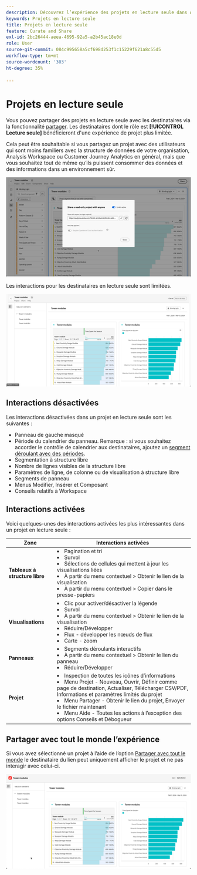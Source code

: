 ```yaml
---
description: Découvrez l’expérience des projets en lecture seule dans Analysis Workspace.
keywords: Projets en lecture seule
title: Projets en lecture seule
feature: Curate and Share
exl-id: 2bc26444-aeea-4695-92a5-a2b45ac18e0d
role: User
source-git-commit: 084c995658a5cf698d253f1c15229f621a8c55d5
workflow-type: tm+mt
source-wordcount: '303'
ht-degree: 35%

---
```


# Projets en lecture seule

Vous pouvez partager des projets en lecture seule avec les destinataires via la fonctionnalité [partager](/help/analysis-workspace/curate-share/share-projects.md). Les destinataires dont le rôle est **[!UICONTROL Lecture seule]** bénéficieront d&#39;une expérience de projet plus limitée.

Cela peut être souhaitable si vous partagez un projet avec des utilisateurs qui sont moins familiers avec la structure de données de votre organisation, Analysis Workspace ou Customer Journey Analytics en général, mais que vous souhaitez tout de même qu’ils puissent consommer des données et des informations dans un environnement sûr.

![Partager en lecture seule](assets/read-only-project-sender.png)

Les interactions pour les destinataires en lecture seule sont limitées.

![Partager en lecture seule reçu](assets/read-only-project-receiver.png)

## Interactions désactivées

Les interactions désactivées dans un projet en lecture seule sont les suivantes :

* Panneau de gauche masqué
* Période du calendrier du panneau. Remarque : si vous souhaitez accorder le contrôle de calendrier aux destinataires, ajoutez un [segment déroulant avec des périodes](https://experienceleague.adobe.com/docs/analytics-learn/tutorials/analysis-workspace/using-panels/using-drop-down-filters.html?lang=fr).
* Segmentation à structure libre
* Nombre de lignes visibles de la structure libre
* Paramètres de ligne, de colonne ou de visualisation à structure libre
* Segments de panneau
* Menus Modifier, Insérer et Composant
* Conseils relatifs à Workspace

## Interactions activées

Voici quelques-unes des interactions activées les plus intéressantes dans un projet en lecture seule :

| Zone | Interactions activées |
| --- | --- |
| **Tableaux à structure libre** | <li>Pagination et tri</li><li>Survol</li><li>Sélections de cellules qui mettent à jour les visualisations liées</li><li>À partir du menu contextuel > Obtenir le lien de la visualisation</li><li>À partir du menu contextuel > Copier dans le presse-papiers</li> |
| **Visualisations** | <li>Clic pour activer/désactiver la légende</li><li>Survol</li><li>À partir du menu contextuel > Obtenir le lien de la visualisation</li><li>Réduire/Développer</li><li>Flux - développer les nœuds de flux</li><li>Carte - zoom</li></ul> |
| **Panneaux** | <li>Segments déroulants interactifs</li><li>À partir du menu contextuel > Obtenir le lien du panneau</li><li>Réduire/Développer</li> |
| **Projet** | <li>Inspection de toutes les icônes d’informations</li><li>Menu Projet - Nouveau, Ouvrir, Définir comme page de destination, Actualiser, Télécharger CSV/PDF, Informations et paramètres limités du projet</li><li>Menu Partager - Obtenir le lien du projet, Envoyer le fichier maintenant</li><li>Menu Aide - Toutes les actions à l’exception des options Conseils et Débogueur</li> |


## Partager avec tout le monde l’expérience

Si vous avez sélectionné un projet à l’aide de l’option [Partager avec tout le monde](share-projects.md#share-a-project-with-anyone-no-login-required) le destinataire du lien peut uniquement afficher le projet et ne pas interagir avec celui-ci.

![Partagez votre expérience avec tout le monde](assets/share-with-anyone-receiver.png)
